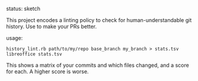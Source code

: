 status: sketch

This project encodes a linting policy to check for human-understandable git history. Use to make your PRs better.

usage:
```
history_lint.rb path/to/my/repo base_branch my_branch > stats.tsv
libreoffice stats.tsv
```

This shows a matrix of your commits and which files changed, and a score for each.
A higher score is worse.
